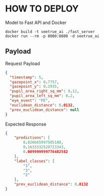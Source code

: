 # HOW TO DEPLOY
Model to Fast API and Docker
```
docker build -t seetrue_ai ./fast_server
docker run --rm -p 8080:8080 -d seetrue_ai
```

## Payload

Request Payload
```.json
{
  "timestamp": 5,
  "gazepoint_x": 0.7757,
  "gazepoint_y": 0.1935,
  "pupil_area_right_sq_mm": 0.12,
  "pupil_area_left_sq_mm": 0.2,
  "eye_event": "FE",
  "euclidean_distance": 0.0132,
  "prev_euclidean_distance": null
}
```

Expected Response
```.json
{
    "predictions": [
        0.826665997505188,
        0.1633332520723343,
        0.009999999776482582
    ],
    "label_classes": [
        "1",
        "3",
        "2"
    ],
    "prev_euclidean_distance": 0.0132
}
```
